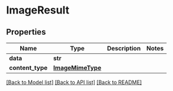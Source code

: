 # ImageResult

## Properties
Name | Type | Description | Notes
------------ | ------------- | ------------- | -------------
**data** | **str** |  | 
**content_type** | [**ImageMimeType**](ImageMimeType.md) |  | 

[[Back to Model list]](../README.md#documentation-for-models) [[Back to API list]](../README.md#documentation-for-api-endpoints) [[Back to README]](../README.md)


